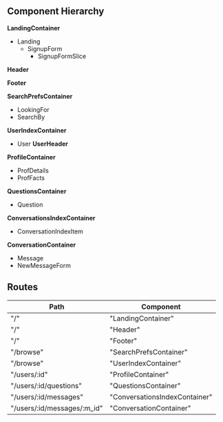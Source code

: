 ## Component Hierarchy

**LandingContainer**
 - Landing
   + SignupForm
     - SignupFormSlice

**Header**

**Footer**

**SearchPrefsContainer**
 - LookingFor
 - SearchBy

**UserIndexContainer**
 - User
**UserHeader**

**ProfileContainer**
 - ProfDetails
 - ProfFacts

**QuestionsContainer**
 - Question

**ConversationsIndexContainer**
 - ConversationIndexItem

**ConversationContainer**
 - Message
 - NewMessageForm

## Routes
|Path   | Component   |
|-------|-------------|
| "/" | "LandingContainer" |
| "/" | "Header" |
| "/" | "Footer" |
| "/browse" | "SearchPrefsContainer" |
| "/browse" | "UserIndexContainer" |
| "/users/:id" | "ProfileContainer" |
| "/users/:id/questions" | "QuestionsContainer" |
| "/users/:id/messages" | "ConversationsIndexContainer" |
| "/users/:id/messages/:m_id" | "ConversationContainer" |
